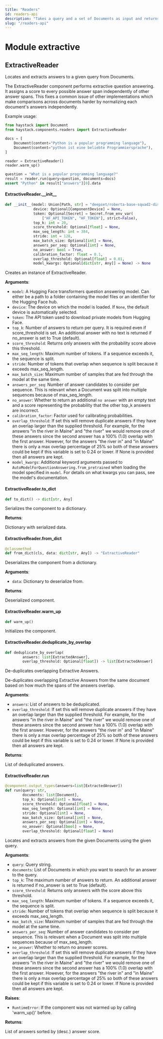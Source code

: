 ```yaml
---
title: "Readers"
id: readers-api
description: "Takes a query and a set of Documents as input and returns ExtractedAnswers by selecting a text span within the Documents."
slug: "/readers-api"
---
```


<a id="extractive"></a>

# Module extractive

<a id="extractive.ExtractiveReader"></a>

## ExtractiveReader

Locates and extracts answers to a given query from Documents.

The ExtractiveReader component performs extractive question answering.
It assigns a score to every possible answer span independently of other answer spans.
This fixes a common issue of other implementations which make comparisons across documents harder by normalizing
each document's answers independently.

Example usage:
```python
from haystack import Document
from haystack.components.readers import ExtractiveReader

docs = [
    Document(content="Python is a popular programming language"),
    Document(content="python ist eine beliebte Programmiersprache"),
]

reader = ExtractiveReader()
reader.warm_up()

question = "What is a popular programming language?"
result = reader.run(query=question, documents=docs)
assert "Python" in result["answers"][0].data
```

<a id="extractive.ExtractiveReader.__init__"></a>

#### ExtractiveReader.\_\_init\_\_

```python
def __init__(model: Union[Path, str] = "deepset/roberta-base-squad2-distilled",
             device: Optional[ComponentDevice] = None,
             token: Optional[Secret] = Secret.from_env_var(
                 ["HF_API_TOKEN", "HF_TOKEN"], strict=False),
             top_k: int = 20,
             score_threshold: Optional[float] = None,
             max_seq_length: int = 384,
             stride: int = 128,
             max_batch_size: Optional[int] = None,
             answers_per_seq: Optional[int] = None,
             no_answer: bool = True,
             calibration_factor: float = 0.1,
             overlap_threshold: Optional[float] = 0.01,
             model_kwargs: Optional[dict[str, Any]] = None) -> None
```

Creates an instance of ExtractiveReader.

**Arguments**:

- `model`: A Hugging Face transformers question answering model.
Can either be a path to a folder containing the model files or an identifier for the Hugging Face hub.
- `device`: The device on which the model is loaded. If `None`, the default device is automatically selected.
- `token`: The API token used to download private models from Hugging Face.
- `top_k`: Number of answers to return per query. It is required even if score_threshold is set.
An additional answer with no text is returned if no_answer is set to True (default).
- `score_threshold`: Returns only answers with the probability score above this threshold.
- `max_seq_length`: Maximum number of tokens. If a sequence exceeds it, the sequence is split.
- `stride`: Number of tokens that overlap when sequence is split because it exceeds max_seq_length.
- `max_batch_size`: Maximum number of samples that are fed through the model at the same time.
- `answers_per_seq`: Number of answer candidates to consider per sequence.
This is relevant when a Document was split into multiple sequences because of max_seq_length.
- `no_answer`: Whether to return an additional `no answer` with an empty text and a score representing the
probability that the other top_k answers are incorrect.
- `calibration_factor`: Factor used for calibrating probabilities.
- `overlap_threshold`: If set this will remove duplicate answers if they have an overlap larger than the
supplied threshold. For example, for the answers "in the river in Maine" and "the river" we would remove
one of these answers since the second answer has a 100% (1.0) overlap with the first answer.
However, for the answers "the river in" and "in Maine" there is only a max overlap percentage of 25% so
both of these answers could be kept if this variable is set to 0.24 or lower.
If None is provided then all answers are kept.
- `model_kwargs`: Additional keyword arguments passed to `AutoModelForQuestionAnswering.from_pretrained`
when loading the model specified in `model`. For details on what kwargs you can pass,
see the model's documentation.

<a id="extractive.ExtractiveReader.to_dict"></a>

#### ExtractiveReader.to\_dict

```python
def to_dict() -> dict[str, Any]
```

Serializes the component to a dictionary.

**Returns**:

Dictionary with serialized data.

<a id="extractive.ExtractiveReader.from_dict"></a>

#### ExtractiveReader.from\_dict

```python
@classmethod
def from_dict(cls, data: dict[str, Any]) -> "ExtractiveReader"
```

Deserializes the component from a dictionary.

**Arguments**:

- `data`: Dictionary to deserialize from.

**Returns**:

Deserialized component.

<a id="extractive.ExtractiveReader.warm_up"></a>

#### ExtractiveReader.warm\_up

```python
def warm_up()
```

Initializes the component.

<a id="extractive.ExtractiveReader.deduplicate_by_overlap"></a>

#### ExtractiveReader.deduplicate\_by\_overlap

```python
def deduplicate_by_overlap(
        answers: list[ExtractedAnswer],
        overlap_threshold: Optional[float]) -> list[ExtractedAnswer]
```

De-duplicates overlapping Extractive Answers.

De-duplicates overlapping Extractive Answers from the same document based on how much the spans of the
answers overlap.

**Arguments**:

- `answers`: List of answers to be deduplicated.
- `overlap_threshold`: If set this will remove duplicate answers if they have an overlap larger than the
supplied threshold. For example, for the answers "in the river in Maine" and "the river" we would remove
one of these answers since the second answer has a 100% (1.0) overlap with the first answer.
However, for the answers "the river in" and "in Maine" there is only a max overlap percentage of 25% so
both of these answers could be kept if this variable is set to 0.24 or lower.
If None is provided then all answers are kept.

**Returns**:

List of deduplicated answers.

<a id="extractive.ExtractiveReader.run"></a>

#### ExtractiveReader.run

```python
@component.output_types(answers=list[ExtractedAnswer])
def run(query: str,
        documents: list[Document],
        top_k: Optional[int] = None,
        score_threshold: Optional[float] = None,
        max_seq_length: Optional[int] = None,
        stride: Optional[int] = None,
        max_batch_size: Optional[int] = None,
        answers_per_seq: Optional[int] = None,
        no_answer: Optional[bool] = None,
        overlap_threshold: Optional[float] = None)
```

Locates and extracts answers from the given Documents using the given query.

**Arguments**:

- `query`: Query string.
- `documents`: List of Documents in which you want to search for an answer to the query.
- `top_k`: The maximum number of answers to return.
An additional answer is returned if no_answer is set to True (default).
- `score_threshold`: Returns only answers with the score above this threshold.
- `max_seq_length`: Maximum number of tokens. If a sequence exceeds it, the sequence is split.
- `stride`: Number of tokens that overlap when sequence is split because it exceeds max_seq_length.
- `max_batch_size`: Maximum number of samples that are fed through the model at the same time.
- `answers_per_seq`: Number of answer candidates to consider per sequence.
This is relevant when a Document was split into multiple sequences because of max_seq_length.
- `no_answer`: Whether to return no answer scores.
- `overlap_threshold`: If set this will remove duplicate answers if they have an overlap larger than the
supplied threshold. For example, for the answers "in the river in Maine" and "the river" we would remove
one of these answers since the second answer has a 100% (1.0) overlap with the first answer.
However, for the answers "the river in" and "in Maine" there is only a max overlap percentage of 25% so
both of these answers could be kept if this variable is set to 0.24 or lower.
If None is provided then all answers are kept.

**Raises**:

- `RuntimeError`: If the component was not warmed up by calling 'warm_up()' before.

**Returns**:

List of answers sorted by (desc.) answer score.

